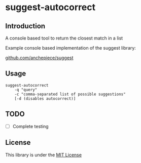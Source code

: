 # suggest-autocorrect

## Introduction

A console based tool to return the closest match in a list

Example console based implementation of the suggest library:

[github.com/anchepiece/suggest](https://github.com/anchepiece/suggest)


## Usage
	suggest-autocorrect 
		-q "query" 
		-c "comma-separated list of possible suggestions" 
		[-d (disables autocorrect)]


## TODO
- [ ] Complete testing 

## License

This library is under the [MIT License](http://opensource.org/licenses/MIT)

